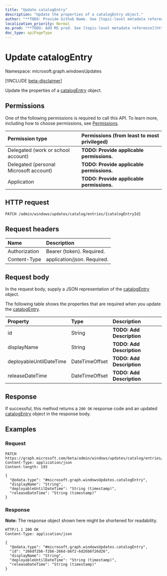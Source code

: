 ```yaml
---
title: "Update catalogEntry"
description: "Update the properties of a catalogEntry object."
author: "**TODO: Provide Github Name. See [topic-level metadata reference](https://msgo.azurewebsites.net/add/document/guidelines/metadata.html#topic-level-metadata)**"
localization_priority: Normal
ms.prod: "**TODO: Add MS prod. See [topic-level metadata reference](https://msgo.azurewebsites.net/add/document/guidelines/metadata.html#topic-level-metadata)**"
doc_type: apiPageType
---
```


# Update catalogEntry
Namespace: microsoft.graph.windowsUpdates

[!INCLUDE [beta-disclaimer](../../includes/beta-disclaimer.md)]

Update the properties of a [catalogEntry](../resources/windowsupdates-catalogentry.md) object.

## Permissions
One of the following permissions is required to call this API. To learn more, including how to choose permissions, see [Permissions](/graph/permissions-reference).

|Permission type|Permissions (from least to most privileged)|
|:---|:---|
|Delegated (work or school account)|**TODO: Provide applicable permissions.**|
|Delegated (personal Microsoft account)|**TODO: Provide applicable permissions.**|
|Application|**TODO: Provide applicable permissions.**|

## HTTP request

<!-- {
  "blockType": "ignored"
}
-->
``` http
PATCH /admin/windows/updates/catalog/entries/{catalogEntryId}
```

## Request headers
|Name|Description|
|:---|:---|
|Authorization|Bearer {token}. Required.|
|Content-Type|application/json. Required.|

## Request body
In the request body, supply a JSON representation of the [catalogEntry](../resources/windowsupdates-catalogentry.md) object.

The following table shows the properties that are required when you update the [catalogEntry](../resources/windowsupdates-catalogentry.md).

|Property|Type|Description|
|:---|:---|:---|
|id|String|**TODO: Add Description**|
|displayName|String|**TODO: Add Description**|
|deployableUntilDateTime|DateTimeOffset|**TODO: Add Description**|
|releaseDateTime|DateTimeOffset|**TODO: Add Description**|



## Response

If successful, this method returns a `200 OK` response code and an updated [catalogEntry](../resources/windowsupdates-catalogentry.md) object in the response body.

## Examples

### Request
<!-- {
  "blockType": "request",
  "name": "update_catalogentry"
}
-->
``` http
PATCH https://graph.microsoft.com/beta/admin/windows/updates/catalog/entries/{catalogEntryId}
Content-Type: application/json
Content-length: 193

{
  "@odata.type": "#microsoft.graph.windowsUpdates.catalogEntry",
  "displayName": "String",
  "deployableUntilDateTime": "String (timestamp)",
  "releaseDateTime": "String (timestamp)"
}
```


### Response
**Note:** The response object shown here might be shortened for readability.
<!-- {
  "blockType": "response",
  "truncated": true
}
-->
``` http
HTTP/1.1 200 OK
Content-Type: application/json

{
  "@odata.type": "#microsoft.graph.windowsUpdates.catalogEntry",
  "id": "266df2b6-f2b6-266d-b6f2-6d26b6f26d26",
  "displayName": "String",
  "deployableUntilDateTime": "String (timestamp)",
  "releaseDateTime": "String (timestamp)"
}
```

